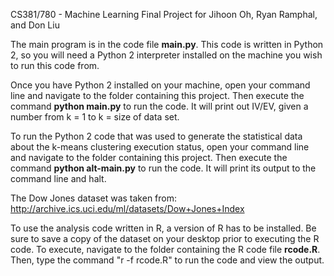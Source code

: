 CS381/780 - Machine Learning Final Project for Jihoon Oh, Ryan Ramphal, and Don Liu

The main program is in the code file **main.py**. This code is written in Python 2, so you will need a Python 2 interpreter installed on the machine you wish to run this code from.

Once you have Python 2 installed on your machine, open your command line and navigate to the folder containing this project. Then execute the command **python main.py** to run the code. It will print out IV/EV, given a number from k = 1 to k = size of data set.

To run the Python 2 code that was used to generate the statistical data about the k-means clustering execution status, open your command line and navigate to the folder containing this project. Then execute the command **python alt-main.py** to run the code. It will print its output to the command line and halt.

The Dow Jones dataset was taken from: <http://archive.ics.uci.edu/ml/datasets/Dow+Jones+Index>

To use the analysis code written in R, a version of R has to be installed.
Be sure to save a copy of the dataset on your desktop prior to executing the R code. To execute, navigate to the folder containing the R code file **rcode.R**. Then, type the command "r -f rcode.R" to run the code and view the output.
